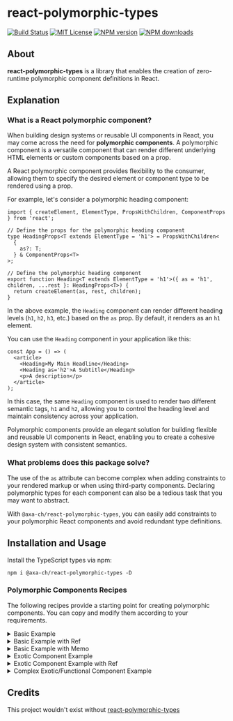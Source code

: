 # react-polymorphic-types

[![Build Status][ci-image]][ci-url]
[![MIT License][license-image]][license-url]
[![NPM version][npm-version-image]][npm-url]
[![NPM downloads][npm-downloads-image]][npm-url]

## About

**react-polymorphic-types** is a library that enables the creation of zero-runtime polymorphic component definitions in React.

## Explanation

### What is a React polymorphic component?

When building design systems or reusable UI components in React, you may come across the need for **polymorphic components**. A polymorphic component is a versatile component that can render different underlying HTML elements or custom components based on a prop.

A React polymorphic component provides flexibility to the consumer, allowing them to specify the desired element or component type to be rendered using a prop.

For example, let's consider a polymorphic heading component:

```tsx
import { createElement, ElementType, PropsWithChildren, ComponentProps } from 'react';

// Define the props for the polymorphic heading component
type HeadingProps<T extends ElementType = 'h1'> = PropsWithChildren<
  {
    as?: T;
  } & ComponentProps<T>
>;

// Define the polymorphic heading component
export function Heading<T extends ElementType = 'h1'>({ as = 'h1', children, ...rest }: HeadingProps<T>) {
  return createElement(as, rest, children);
}
```

In the above example, the `Heading` component can render different heading levels (`h1`, `h2`, `h3`, etc.) based on the `as` prop. By default, it renders as an `h1` element.

You can use the `Heading` component in your application like this:

```tsx
const App = () => (
  <article>
    <Heading>My Main Headline</Heading>
    <Heading as='h2'>A Subtitle</Heading>
    <p>A description</p>
  </article>
);
```

In this case, the same `Heading` component is used to render two different semantic tags, `h1` and `h2`, allowing you to control the heading level and maintain consistency across your application.

Polymorphic components provide an elegant solution for building flexible and reusable UI components in React, enabling you to create a cohesive design system with consistent semantics.

### What problems does this package solve?

The use of the `as` attribute can become complex when adding constraints to your rendered markup or when using third-party components. Declaring polymorphic types for each component can also be a tedious task that you may want to abstract.

With `@axa-ch/react-polymorphic-types`, you can easily add constraints to your polymorphic React components and avoid redundant type definitions.

## Installation and Usage

Install the TypeScript types via npm:

```shell
npm i @axa-ch/react-polymorphic-types -D
```

### Polymorphic Components Recipes

The following recipes provide a starting point for creating polymorphic components. You can copy and modify them according to your requirements.

<details>
  <summary>Basic Example</summary>

This example showcases a simple polymorphic heading element. It allows you to independently define its size and markup using props.

```tsx
import { ComponentPropsWithoutRef, createElement, ElementType } from 'react';
import { PolymorphicProps } from '@axa-ch/react-polymorphic-types';

// Default HTML element if the "as" prop is not provided
export const HeadingDefaultElement: ElementType = 'h1';
// List of allowed HTML elements that can be passed via the "as" prop
export type HeadingAllowedElements = typeof HeadingDefaultElement | 'h2' | 'h3' | 'h4' | 'h5' | 'h6';
export type HeadingSizes = 1 | 2 | 3 | 4 | 5 | 6;

// Component-specific props
export type HeadingOwnProps<T extends HeadingAllowedElements> = ComponentPropsWithoutRef<T> & {
  size?: HeadingSizes;
};

// Extend own props with others inherited from the underlying element type
// Own props take precedence over the inherited ones
export type HeadingProps<T extends HeadingAllowedElements = typeof HeadingDefaultElement> = PolymorphicProps<
  HeadingOwnProps<T>,
  T,
  HeadingAllowedElements
>;

export const Heading = <T extends HeadingAllowedElements>({
  as,
  size,
  className,
  children,
  ...rest
}: HeadingProps<T>) => {
  const element: HeadingAllowedElements = as || HeadingDefaultElement;

  return createElement(
    element,
    {
      ...rest,
      className: `${className} size-${size || 1}`,
    },
    children,
  );
};
```

You can use the `Heading` component in your application as shown below:

```tsx
const App = () => (
  <article>
    <Heading
      as='h1'
      size={2}
    >
      My Main Headline
    </Heading>
    <Heading
      as='h2'
      size={5}
    >
      A Subtitle
    </Heading>

    {/* The following component will throw a TypeScript error because 'div' elements are not allowed here */}
    <Heading
      as='div'
      size={5}
    >
      A Subtitle
    </Heading>
    <p>A description</p>
  </article>
);
```

</details>

<details>
 <summary>Basic Example with Ref</summary>

This example is similar to the previous one, but it also allows the use of React refs.

```tsx
import { ComponentPropsWithoutRef, createElement, ElementType, forwardRef } from 'react';
import { PolymorphicProps, PolymorphicForwardedRef } from '@axa-ch/react-polymorphic-types';

// Default HTML element if the "as" prop is not provided
export const HeadingDefaultElement: ElementType = 'h1';
// List of allowed HTML elements that can be passed via the "as" prop
export type HeadingAllowedElements = typeof HeadingDefaultElement | 'h2' | 'h3' | 'h4' | 'h5' | 'h6';
export type HeadingSizes = 1 | 2 | 3 | 4 | 5 | 6;

// Component-specific props
export type HeadingOwnProps<T extends HeadingAllowedElements> = ComponentPropsWithoutRef<T> & {
  size?: HeadingSizes;
};

// Extend own props with others inherited from the underlying element type
// Own props take precedence over the inherited ones
export type HeadingProps<T extends HeadingAllowedElements> = PolymorphicProps<
  HeadingOwnProps<T>,
  T,
  HeadingAllowedElements
>;

const HeadingInner = <T extends HeadingAllowedElements>(
  { as, size, className, children, ...rest }: PolymorphicProps<HeadingOwnProps<T>, T, HeadingAllowedElements>,
  // notice the use of the PolymorphicForwardedRef type here
  ref: PolymorphicForwardedRef<T>,
) => {
  const element: HeadingAllowedElements = as || HeadingDefaultElement;

  return createElement(
    element,
    {
      ...rest,
      ref,
      className: `${className} size-${size || 1}`,
    },
    children,
  );
};

// Forward refs with generics is tricky
// see also https://fettblog.eu/typescript-react-generic-forward-refs/
export const Heading = forwardRef<HeadingAllowedElements>(HeadingInner) as <T extends HeadingAllowedElements>(
  // eslint-disable-next-line no-use-before-define
  props: HeadingProps<T> & { ref?: PolymorphicForwardedRef<T> },
) => ReturnType<typeof HeadingInner>;
```

Using the `@axa-ch/react-polymorphic-types` types will allow you to automatically infer the proper ref DOM node.

```tsx
const App = () => {
  // The use of HTMLHeadingElement type is safe
  const ref = useRef<HTMLHeadingElement | null>(null);

  return (
    <Heading
      ref={ref}
      as='h2'
    />
  );
};
```

</details>

<details>
<summary>Basic Example with Memo</summary>

This example shows the use of React.memo with a polymorphic component.

```tsx
import { ComponentPropsWithoutRef, createElement, ElementType, memo } from 'react';
import { PolymorphicProps } from '@axa-ch/react-polymorphic-types';

// Default HTML element if the "as" prop is not provided
export const HeadingDefaultElement: ElementType = 'h1';
// List of allowed HTML elements that can be passed via the "as" prop
export type HeadingAllowedElements = typeof HeadingDefaultElement | 'h2' | 'h3' | 'h4' | 'h5' | 'h6';
export type HeadingSizes = 1 | 2 | 3 | 4 | 5 | 6;

// Component-specific props
export type HeadingOwnProps<T extends HeadingAllowedElements> = ComponentPropsWithoutRef<T> & {
  size?: HeadingSizes;
};

// Extend own props with others inherited from the underlying element type
// Own props take precedence over the inherited ones
export type HeadingProps<T extends HeadingAllowedElements> = PolymorphicProps<
  HeadingOwnProps<T>,
  T,
  HeadingAllowedElements
>;

const HeadingInner = <T extends HeadingAllowedElements>({
  as,
  size,
  className,
  children,
  ...rest
}: PolymorphicProps<HeadingOwnProps<T>, T, HeadingAllowedElements>) => {
  const element: HeadingAllowedElements = as || HeadingDefaultElement;

  return createElement(
    element,
    {
      ...rest,
      className: `${className} size-${size || 1}`,
    },
    children,
  );
};

// Memo with generics is tricky
// see also https://fettblog.eu/typescript-react-generic-forward-refs/
export const Heading = memo(HeadingInner) as <T extends HeadingAllowedElements>(
  props: HeadingProps<T>,
) => ReturnType<typeof HeadingInner>;
```

The above component can be consumed without any additional overhead as follows:

```tsx
const App = () => (
  <>
    <Heading as='h2' />
  </>
);
```

</details>

<details>
<summary>Exotic Component Example</summary>

Polymorphic exotic components allow you to use either DOM nodes or custom rendering functions for your HTML.

```tsx
import { ComponentPropsWithoutRef, createElement, ElementType, ExoticComponent } from 'react';
import { PolymorphicExoticProps, PolymorphicProps } from '@axa-ch/react-polymorphic-types';

// Default HTML element if the "as" prop is not provided
export const ContainerDefaultElement: ElementType = 'div';
// List of allowed HTML elements that can be passed via the "as" prop
export type ContainerAllowedDOMElements = typeof ContainerDefaultElement | 'article' | 'section';
export type ContainerAllowedElements = ContainerAllowedDOMElements | ExoticComponent;

// Component-specific props
export type ContainerOwnProps<T extends ContainerAllowedDOMElements> = ComponentPropsWithoutRef<T>;

// Extend own props with others inherited from the underlying element type
// Own props take precedence over the inherited ones
export type ContainerProps<T extends ContainerAllowedElements> = T extends ContainerAllowedDOMElements
  ? PolymorphicProps<ContainerOwnProps<T>, T, ContainerAllowedDOMElements>
  : PolymorphicExoticProps<ContainerOwnProps<ContainerAllowedDOMElements>, T, ContainerAllowedDOMElements>;

export const Container = <T extends ContainerAllowedElements>({
  as,
  className,
  children,
  ...rest
}: ContainerProps<T>) => {
  const element: ContainerAllowedElements = as || ContainerDefaultElement;

  return createElement(
    element,
    {
      ...rest,
      className,
    },
    children,
  );
};
```

The above component works with straight HTML nodes or with external exotic components like, for example, the ones provided by [framer-motion](https://www.framer.com/motion/).

```tsx
import { motion } from 'framer-motion';

const App = () => (
  <>
    <Container as='div' />
    {/* Notice that the exotic props here will be automatically inferred */}
    <Container
      as={motion.article}
      layout
    />
  </>
);
```

</details>

<details>
<summary>Exotic Component Example with Ref</summary>

Polymorphic exotic components that use refs are slightly more complex and require some additional code to work properly.

```tsx
import { ComponentPropsWithoutRef, createElement, ElementType, ExoticComponent, forwardRef } from 'react';
import { PolymorphicProps, PolymorphicForwardedRef, PolymorphicExoticProps } from '@axa-ch/react-polymorphic-types';

// Default HTML element if the "as" prop is not provided
export const ContainerDefaultElement: ElementType = 'div';
// List of allowed HTML elements that can be passed via the "as" prop
export type ContainerAllowedDOMElements = 'div' | 'article' | 'section';
export type ContainerAllowedElements = ContainerAllowedDOMElements | ExoticComponent;

// Component-specific props
export type ContainerOwnProps<T extends ContainerAllowedDOMElements> = ComponentPropsWithoutRef<T>;

// Extend own props with others inherited from the underlying element type
// Own props take precedence over the inherited ones
export type ContainerProps<T extends ContainerAllowedElements> = T extends ContainerAllowedDOMElements
  ? PolymorphicProps<ContainerOwnProps<T>, T, ContainerAllowedDOMElements>
  : PolymorphicExoticProps<ContainerOwnProps<ContainerAllowedDOMElements>, T, ContainerAllowedDOMElements>;

// Forwarded ref component
const ContainerInner = <T extends ContainerAllowedElements>(
  { as, className, children, ...rest }: ContainerProps<T>,
  ref: PolymorphicForwardedRef<T>,
) => {
  const element: ContainerAllowedElements = as || ContainerDefaultElement;

  return createElement(
    element,
    {
      ...rest,
      ref,
      className,
    },
    children,
  );
};

// Forward refs with generics is tricky
// see also https://fettblog.eu/typescript-react-generic-forward-refs/
export const Container = forwardRef<ContainerAllowedElements>(ContainerInner) as <T extends ContainerAllowedElements>(
  // eslint-disable-next-line no-use-before-define
  props: ContainerProps<T> & { ref?: PolymorphicForwardedRef<T> },
) => ReturnType<typeof ContainerInner>;
```

With the above example, DOM nodes will be automatically inferred, including when using third-party exotic rendering functions.

```tsx
import { motion } from 'framer-motion';

const App = () => {
  const div = useRef<HTMLDivElement | null>(null);
  // Article and other HTML5 tags are just of type HTMLElement
  const article = useRef<HTMLElement | null>(null);

  return (
    <>
      <Container
        ref={div}
        as='div'
      />
      <Container
        ref={article}
        as={motion.article}
        layout
      />
    </>
  );
};
```

</details>

<details>
  <summary>Complex Exotic/Functional Component Example</summary>

This example combines multiple rendering strategies for your component to allow maximum flexibility for its consumers.

```tsx
// We need to infer the functional component properties so 'any' is used in this case
// You can also add strict types for your functional components, but it will reduce flexibility
/* eslint-disable @typescript-eslint/no-explicit-any */
import { ComponentPropsWithoutRef, createElement, ElementType, ExoticComponent, FC } from 'react';
import { PolymorphicFunctionalProps, PolymorphicExoticProps, PolymorphicProps } from '@axa-ch/react-polymorphic-types';

// Default HTML element if the "as" prop is not provided
export const ContainerDefaultElement: ElementType = 'div';
// List of allowed HTML elements that can be passed via the "as" prop
export type ContainerAllowedDOMElements = 'div' | 'article' | 'section';
export type ContainerAllowedElements = ContainerAllowedDOMElements | ExoticComponent | FC<any>;

// Component-specific props
export type ContainerOwnProps<T extends ContainerAllowedDOMElements> = ComponentPropsWithoutRef<T>;

// Extend own props with others inherited from the underlying element type
// Own props take precedence over the inherited ones
export type ContainerProps<T extends ContainerAllowedElements> = T extends ContainerAllowedDOMElements
  ? PolymorphicProps<ContainerOwnProps<T>, T, ContainerAllowedDOMElements>
  : T extends FC<any>
    ? PolymorphicFunctionalProps<ContainerOwnProps<ContainerAllowedDOMElements>, T, ContainerAllowedDOMElements>
    : PolymorphicExoticProps<ContainerOwnProps<ContainerAllowedDOMElements>, T, ContainerAllowedDOMElements>;

export const Container = <T extends ContainerAllowedElements>({
  as,
  className,
  children,
  ...rest
}: ContainerProps<T>) => {
  const element: ContainerAllowedElements = as || ContainerDefaultElement;

  return createElement(
    element,
    {
      ...rest,
      className,
    },
    children,
  );
};
```

Let's see how we can use the above component with all its possible rendering options:

```tsx
import { motion } from 'framer-motion';

type FooProps = ComponentPropsWithoutRef<'div'> & { size: 'small' | 'large'; name: string };

const Foo: FC<FooProps> = ({ className, size = 'large', ...rest }) => (
  <div
    {...rest}
    className={`${className} the-foo ${size}`}
  />
);

const App = () => (
  <>
    <Container as='div' />
    <Container
      size='small'
      name='foo'
      as={Foo}
    />
    <Container
      as={motion.div}
      layout
      animate
    />
  </>
);
```

</details>

## Credits

This project wouldn't exist without [react-polymorphic-types](https://github.com/kripod/react-polymorphic-types)

[ci-image]: https://img.shields.io/github/actions/workflow/status/axa-ch/react-polymorphic-types/ci.yml?style=flat-square&branch=main
[ci-url]: https://github.com/axa-ch/react-polymorphic-types/actions
[license-image]: http://img.shields.io/badge/license-MIT-000000.svg?style=flat-square
[license-url]: LICENSE
[npm-version-image]: https://img.shields.io/npm/v/@axa-ch/react-polymorphic-types.svg?style=flat-square
[npm-downloads-image]: https://img.shields.io/npm/dm/@axa-ch/react-polymorphic-types.svg?style=flat-square
[npm-url]: https://npmjs.org/package/@axa-ch/react-polymorphic-types

